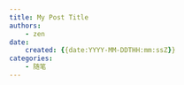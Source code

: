 ```yaml
---
title: My Post Title
authors:
	- zen
date:
    created: {{date:YYYY-MM-DDTHH:mm:ssZ}}
categories:
	- 随笔
---
```


